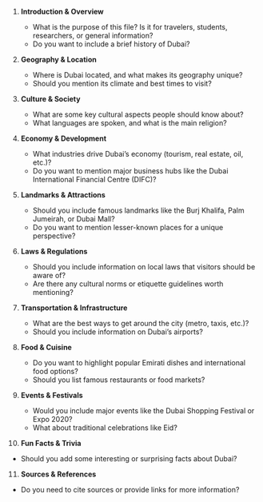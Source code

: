 1. **Introduction & Overview**  
   - What is the purpose of this file? Is it for travelers, students, researchers, or general information?  
   - Do you want to include a brief history of Dubai?  

2. **Geography & Location**  
   - Where is Dubai located, and what makes its geography unique?  
   - Should you mention its climate and best times to visit?  

3. **Culture & Society**  
   - What are some key cultural aspects people should know about?  
   - What languages are spoken, and what is the main religion?  

4. **Economy & Development**  
   - What industries drive Dubai’s economy (tourism, real estate, oil, etc.)?  
   - Do you want to mention major business hubs like the Dubai International Financial Centre (DIFC)?  

5. **Landmarks & Attractions**  
   - Should you include famous landmarks like the Burj Khalifa, Palm Jumeirah, or Dubai Mall?  
   - Do you want to mention lesser-known places for a unique perspective?  

6. **Laws & Regulations**  
   - Should you include information on local laws that visitors should be aware of?  
   - Are there any cultural norms or etiquette guidelines worth mentioning?  

7. **Transportation & Infrastructure**  
   - What are the best ways to get around the city (metro, taxis, etc.)?  
   - Should you include information on Dubai’s airports?  

8. **Food & Cuisine**  
   - Do you want to highlight popular Emirati dishes and international food options?  
   - Should you list famous restaurants or food markets?  

9. **Events & Festivals**  
   - Would you include major events like the Dubai Shopping Festival or Expo 2020?  
   - What about traditional celebrations like Eid?  

10. **Fun Facts & Trivia**  
   - Should you add some interesting or surprising facts about Dubai?  

11. **Sources & References**  
   - Do you need to cite sources or provide links for more information?  
